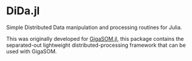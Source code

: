 # DiDa.jl

Simple Distributed Data manipulation and processing routines for Julia.

This was originally developed for
[GigaSOM.jl](https://github.com/LCSB-BioCore/GigaSOM.jl), this package contains
the separated-out lightweight distributed-processing framework that can be used
with GigaSOM.

